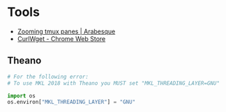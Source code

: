 # Tools

* [Zooming tmux panes \| Arabesque](https://sanctum.geek.nz/arabesque/zooming-tmux-panes/)
* [CurlWget - Chrome Web Store](https://chrome.google.com/webstore/detail/curlwget/jmocjfidanebdlinpbcdkcmgdifblncg)



## Theano

```python
# For the following error:
# To use MKL 2018 with Theano you MUST set "MKL_THREADING_LAYER=GNU"

import os
os.environ["MKL_THREADING_LAYER"] = "GNU"
```

